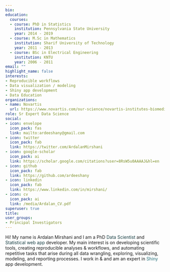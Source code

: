 ```yaml
---
bio:
education:
  courses:
  - course: PhD in Statistics
    institution: Pennsylvania State University
    year: 2014 - 2019
  - course: M.Sc in Mathematics
    institution: Sharif University of Technology
    year: 2011 - 2013
  - course: BSc in Electrical Engineering
    institution: KNTU
    year: 2006 - 2011
email: ""
highlight_name: false
interests:
- Reproducible workflows
- Data visualization / modeling
- Shiny app development
- Data Education
organizations:
- name: Novartis
  url: https://www.novartis.com/our-science/novartis-institutes-biomedical-research/
role: Sr Expert Data Science
social:
- icon: envelope
  icon_pack: fas
  link: mailto:ardeeshany@gmail.com  
- icon: twitter
  icon_pack: fab
  link: https://twitter.com/ArdalanMirshani
- icon: google-scholar
  icon_pack: ai
  link: https://scholar.google.com/citations?user=8RsW5u0AAAAJ&hl=en
- icon: github
  icon_pack: fab
  link: https://github.com/ardeeshany
- icon: linkedin
  icon_pack: fab
  link: https://www.linkedin.com/in/mirshani/
- icon: cv
  icon_pack: ai
  link: /media/Ardalan_CV.pdf
superuser: true
title: 
user_groups:
- Principal Investigators
---
```



Hi! My name is Ardalan Mirshani and I am a PhD <span style="color: #173e43;">Data Scientist</span> and <span style="color: #173e43;">Statistical web app</span> developer. My main
interest is on developing scientific tools, creating reproducible analyses & workflows, and automating repetitive tasks that arise during all data wrangling,
exploring, visualizing, modeling, and reporting processes. I work in <i class="fab fa-r-project" style="color: #2b737c;"></i> & <i class="fab fa-python" style="color: #2b737c;"></i> and am an expert in <span style="color: #2b737c;">Shiny</span> app development.

